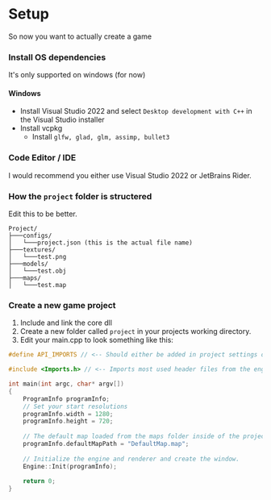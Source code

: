 
# Setup

So now you want to actually create a game

### Install OS dependencies

It's only supported on windows (for now)

#### Windows

 * Install Visual Studio 2022 and select `Desktop development with C++` in the Visual Studio installer
 * Install vcpkg
   * Install `glfw, glad, glm, assimp, bullet3`

### Code Editor / IDE

I would recommend you either use Visual Studio 2022 or JetBrains Rider.

### How the `project` folder is structered

Edit this to be better.

```
Project/
├───configs/
│   └───project.json (this is the actual file name)
├───textures/
│   └───test.png
├───models/
│   └───test.obj
├───maps/
│   └───test.map
```

### Create a new game project

 1. Include and link the core dll
 2. Create a new folder called `project` in your projects working directory.
 3. Edit your main.cpp to look something like this:

```cpp
#define API_IMPORTS // <-- Should either be added in project settings or here in the top of the main file.

#include <Imports.h> // <-- Imports most used header files from the engine.

int main(int argc, char* argv[])
{
    ProgramInfo programInfo;
    // Set your start resolutions
    programInfo.width = 1280;
    programInfo.height = 720;
    
	// The default map loaded from the maps folder inside of the project directory.
    programInfo.defaultMapPath = "DefaultMap.map";
    
	// Initialize the engine and renderer and create the window.
    Engine::Init(programInfo);
    
    return 0;
}
```